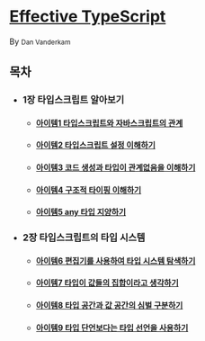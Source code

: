 # [Effective TypeScript](https://effectivetypescript.com/)

By <small>Dan Vanderkam</small>

## 목차

- ### 1장 타입스크립트 알아보기
  - #### [아이템1 타입스크립트와 자바스크립트의 관계](https://github.com/ryudg/TypeScriptStudy/tree/main/TypeScript/EffectiveTS/Section1/Item1)
  - #### [아이템2 타입스크립트 설정 이해하기](https://github.com/ryudg/TypeScriptStudy/tree/main/TypeScript/EffectiveTS/Section1/Item2)
  - #### [아이템3 코드 생성과 타입이 관계없음을 이해하기](https://github.com/ryudg/TypeScriptStudy/tree/main/TypeScript/EffectiveTS/Section1/Item3)
  - #### [아이템4 구조적 타이핑 이해하기](https://github.com/ryudg/TypeScriptStudy/tree/main/TypeScript/EffectiveTS/Section1/Item4)
  - #### [아이템5 any 타입 지양하기](https://github.com/ryudg/TypeScriptStudy/tree/main/TypeScript/EffectiveTS/Section1/Item5)
- ### 2장 타입스크립트의 타입 시스템
  - #### [아이템6 편집기를 사용하여 타입 시스템 탐색하기](https://github.com/ryudg/TypeScriptStudy/tree/main/TypeScript/EffectiveTS/Section2/Item6)
  - #### [아이템7 타입이 값들의 집합이라고 생각하기](https://github.com/ryudg/TypeScriptStudy/tree/main/TypeScript/EffectiveTS/Section2/Item7)
  - #### [아이템8 타입 공간과 값 공간의 심벌 구분하기](https://github.com/ryudg/TypeScriptStudy/tree/main/TypeScript/EffectiveTS/Section2/Item8)
  - #### [아이템9 타입 단언보다는 타입 선언을 사용하기](https://github.com/ryudg/TypeScriptStudy/tree/main/TypeScript/EffectiveTS/Section2/Item9)

